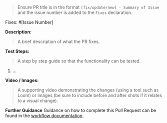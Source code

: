 > Ensure PR title is in the format `[fix/update/new] - Summary of Issue` and the issue number is added to the `Fixes` declaration.

Fixes: #[Issue Number]

**Description:**
> A brief description of what the PR fixes.

**Test Steps:**
> A step by step guide so that the functionality can be tested.

1. ...

**Video / Images:**
> A supporting video demonstrating the changes (using a tool such as Loom) or images (be sure to include before and after shots if it relates to a visual change).

**Further Guidance**
Guidance on how to complete this Pull Request can be found in the [workflow documentation](https://docs.google.com/document/d/1moNJzYNOvxSfztw1Ew6ztOCayDk67fQbQPkG-RNLhGI/edit).
